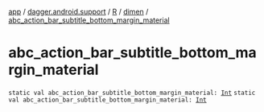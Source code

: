 [app](../../../index.md) / [dagger.android.support](../../index.md) / [R](../index.md) / [dimen](index.md) / [abc_action_bar_subtitle_bottom_margin_material](./abc_action_bar_subtitle_bottom_margin_material.md)

# abc_action_bar_subtitle_bottom_margin_material

`static val abc_action_bar_subtitle_bottom_margin_material: `[`Int`](https://kotlinlang.org/api/latest/jvm/stdlib/kotlin/-int/index.html)
`static val abc_action_bar_subtitle_bottom_margin_material: `[`Int`](https://kotlinlang.org/api/latest/jvm/stdlib/kotlin/-int/index.html)